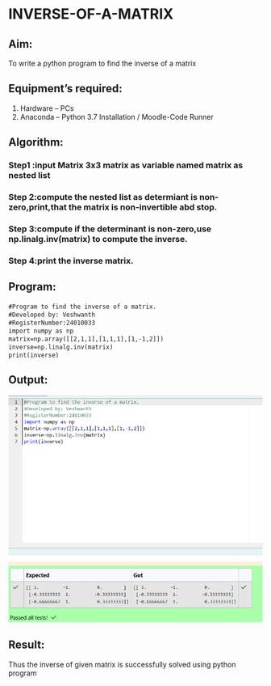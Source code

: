 # INVERSE-OF-A-MATRIX
## Aim:
To write a python program to find the inverse of a matrix
## Equipment’s required:
1. 	Hardware – PCs
2. 	Anaconda – Python 3.7 Installation / Moodle-Code Runner
## Algorithm:
### Step1 :input Matrix 3x3 matrix as variable named matrix as nested list 
### Step 2:compute the nested list as determiant is non-zero,print,that the matrix is non-invertible abd stop. 
### Step 3:compute if the determinant is non-zero,use np.linalg.inv(matrix) to compute the inverse.
### Step 4:print the inverse matrix. 

## Program:

```
#Program to find the inverse of a matrix.
#Developed by: Veshwanth
#RegisterNumber:24010033
import numpy as np
matrix=np.array([[2,1,1],[1,1,1],[1,-1,2]])
inverse=np.linalg.inv(matrix)
print(inverse)
```


## Output:
![Result pic](expo3.png.png)


## Result:
Thus the inverse of given matrix is successfully solved using python program

